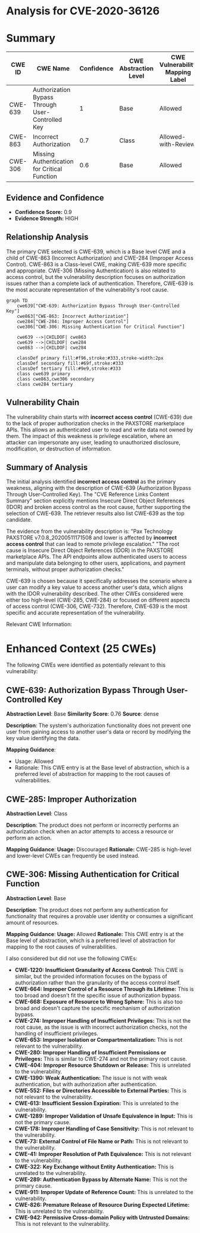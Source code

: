 # Analysis for CVE-2020-36126

# Summary
| CWE ID  | CWE Name  | Confidence | CWE Abstraction Level | CWE Vulnerability Mapping Label | CWE-Vulnerability Mapping Notes |
|---|---|---|---|---|---|
| CWE-639 | Authorization Bypass Through User-Controlled Key | 1 | Base  | Allowed | Primary CWE |
| CWE-863 | Incorrect Authorization | 0.7 | Class | Allowed-with-Review | Secondary Candidate |
| CWE-306 | Missing Authentication for Critical Function | 0.6 | Base | Allowed | Secondary Candidate |

## Evidence and Confidence

*   **Confidence Score:** 0.9
*   **Evidence Strength:** HIGH

## Relationship Analysis
The primary CWE selected is CWE-639, which is a Base level CWE and a child of CWE-863 (Incorrect Authorization) and CWE-284 (Improper Access Control). CWE-863 is a Class-level CWE, making CWE-639 more specific and appropriate. CWE-306 (Missing Authentication) is also related to access control, but the vulnerability description focuses on authorization issues rather than a complete lack of authentication. Therefore, CWE-639 is the most accurate representation of the vulnerability's root cause.

```mermaid
graph TD
    cwe639["CWE-639: Authorization Bypass Through User-Controlled Key"]
    cwe863["CWE-863: Incorrect Authorization"]
    cwe284["CWE-284: Improper Access Control"]
    cwe306["CWE-306: Missing Authentication for Critical Function"]
    
    cwe639 -->|CHILDOF| cwe863
    cwe639 -->|CHILDOF| cwe284
    cwe863 -->|CHILDOF| cwe284
    
    classDef primary fill:#f96,stroke:#333,stroke-width:2px
    classDef secondary fill:#69f,stroke:#333
    classDef tertiary fill:#9e9,stroke:#333
    class cwe639 primary
    class cwe863,cwe306 secondary
    class cwe284 tertiary
```

## Vulnerability Chain
The vulnerability chain starts with **incorrect access control** (CWE-639) due to the lack of proper authorization checks in the PAXSTORE marketplace APIs. This allows an authenticated user to read and write data not owned by them. The impact of this weakness is privilege escalation, where an attacker can impersonate any user, leading to unauthorized disclosure, modification, or destruction of information.

## Summary of Analysis
The initial analysis identified **incorrect access control** as the primary weakness, aligning with the description of CWE-639 (Authorization Bypass Through User-Controlled Key). The "CVE Reference Links Content Summary" section explicitly mentions Insecure Direct Object References (IDOR) and broken access control as the root cause, further supporting the selection of CWE-639. The retriever results also list CWE-639 as the top candidate.

The evidence from the vulnerability description is:
"Pax Technology PAXSTORE v7.0.8_20200511171508 and lower is affected by **incorrect access control** that can lead to remote privilege escalation."
"The root cause is Insecure Direct Object References (IDOR) in the PAXSTORE marketplace APIs. The API endpoints allow authenticated users to access and manipulate data belonging to other users, applications, and payment terminals, without proper authorization checks."

CWE-639 is chosen because it specifically addresses the scenario where a user can modify a key value to access another user's data, which aligns with the IDOR vulnerability described. The other CWEs considered were either too high-level (CWE-285, CWE-284) or focused on different aspects of access control (CWE-306, CWE-732). Therefore, CWE-639 is the most specific and accurate representation of the vulnerability.

Relevant CWE Information:

# Enhanced Context (25 CWEs)
The following CWEs were identified as potentially relevant to this vulnerability:

## CWE-639: Authorization Bypass Through User-Controlled Key
**Abstraction Level**: Base
**Similarity Score**: 0.76
**Source**: dense

**Description**:
The system's authorization functionality does not prevent one user from gaining access to another user's data or record by modifying the key value identifying the data.

**Mapping Guidance**:
- Usage: Allowed
- Rationale: This CWE entry is at the Base level of abstraction, which is a preferred level of abstraction for mapping to the root causes of vulnerabilities.



## CWE-285: Improper Authorization
**Abstraction Level**: Class

**Description**:
The product does not perform or incorrectly performs an authorization check when an actor attempts to access a resource or perform an action.

**Mapping Guidance**:
**Usage:** Discouraged
**Rationale:** CWE-285 is high-level and lower-level CWEs can frequently be used instead.

## CWE-306: Missing Authentication for Critical Function
**Abstraction Level**: Base

**Description**:
The product does not perform any authentication for functionality that requires a provable user identity or consumes a significant amount of resources.

**Mapping Guidance**:
**Usage:** Allowed
**Rationale:** This CWE entry is at the Base level of abstraction, which is a preferred level of abstraction for mapping to the root causes of vulnerabilities.

I also considered but did not use the following CWEs:

*   **CWE-1220: Insufficient Granularity of Access Control:** This CWE is similar, but the provided information focuses on the bypass of authorization rather than the granularity of the access control itself.
*   **CWE-664: Improper Control of a Resource Through its Lifetime:** This is too broad and doesn't fit the specific issue of authorization bypass.
*   **CWE-668: Exposure of Resource to Wrong Sphere:** This is also too broad and doesn't capture the specific mechanism of authorization bypass.
*   **CWE-274: Improper Handling of Insufficient Privileges:** This is not the root cause, as the issue is with incorrect authorization checks, not the handling of insufficient privileges.
*   **CWE-653: Improper Isolation or Compartmentalization:** This is not relevant to the vulnerability.
*   **CWE-280: Improper Handling of Insufficient Permissions or Privileges:** This is similar to CWE-274 and not the primary root cause.
*   **CWE-404: Improper Resource Shutdown or Release:** This is unrelated to the vulnerability.
*   **CWE-1390: Weak Authentication:** The issue is not with weak authentication, but with authorization after authentication.
*   **CWE-552: Files or Directories Accessible to External Parties:** This is not relevant to the vulnerability.
*   **CWE-613: Insufficient Session Expiration:** This is unrelated to the vulnerability.
*   **CWE-1289: Improper Validation of Unsafe Equivalence in Input:** This is not the primary cause.
*   **CWE-178: Improper Handling of Case Sensitivity:** This is not relevant to the vulnerability.
*   **CWE-73: External Control of File Name or Path:** This is not relevant to the vulnerability.
*   **CWE-41: Improper Resolution of Path Equivalence:** This is not relevant to the vulnerability.
*   **CWE-322: Key Exchange without Entity Authentication:** This is unrelated to the vulnerability.
*   **CWE-289: Authentication Bypass by Alternate Name:** This is not the primary cause.
*   **CWE-911: Improper Update of Reference Count:** This is unrelated to the vulnerability.
*   **CWE-826: Premature Release of Resource During Expected Lifetime:** This is unrelated to the vulnerability.
*   **CWE-942: Permissive Cross-domain Policy with Untrusted Domains:** This is not relevant to the vulnerability.